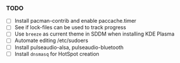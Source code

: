 ### TODO

- [ ] Install pacman-contrib and enable paccache.timer
- [ ] See if lock-files can be used to track progress
- [ ] Use `breeze` as current theme in SDDM when installing KDE Plasma
- [ ] Automate editing /etc/sudoers
- [ ] Install pulseaudio-alsa, pulseaudio-bluetooth
- [ ] Install `dnsmasq` for HotSpot creation
